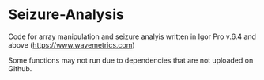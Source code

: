 # Seizure-Analysis

Code for array manipulation and seizure analyis written in Igor Pro v.6.4 and above (<https://www.wavemetrics.com>)

Some functions may not run due to dependencies that are not uploaded on Github.
